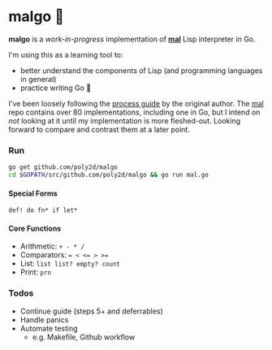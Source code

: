 # malgo 🚧

**malgo** is a _work-in-progress_ implementation of **[mal](https://github.com/kanaka/mal)** Lisp interpreter in Go.

I'm using this as a learning tool to:
- better understand the components of Lisp (and programming languages in general)
- practice writing Go 🙂

I've been loosely following the [process guide](https://github.com/kanaka/mal/blob/master/process/guide.md) by the original author. The [mal](https://github.com/kanaka/mal) repo contains over 80 implementations, including one in Go, but I intend on _not_ looking at it until my implementation is more fleshed-out. Looking forward to compare and contrast them at a later point.

### Run
```sh
go get github.com/poly2d/malgo
cd $GOPATH/src/github.com/poly2d/malgo && go run mal.go

```

#### Special Forms
`def! do fn* if let*`

#### Core Functions
- Arithmetic: `+ - * /`
- Comparators: `= < <= > >=`
- List: `list list? empty? count`
- Print: `prn`

### Todos
- Continue guide (steps 5+ and deferrables)
- Handle panics
- Automate testing
  - e.g. Makefile, Github workflow
